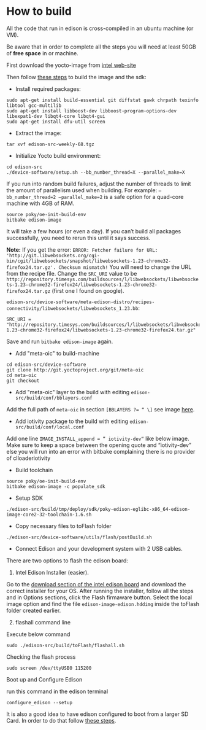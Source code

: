 How to build
============

All the code that run in edison is cross-compiled in an ubuntu machine (or VM).

Be aware that in order to complete all the steps you will need at least 50GB of **free space** in or machine.

First download the yocto-image from [intel web-site](https://downloadmirror.intel.com/24271/eng/edison-src-weekly-68.tgz)

Then follow [these steps](https://downloadmirror.intel.com/24271/eng/edison-src-weekly-68.tgz) to build the image and the sdk:
- Install required packages:
```
sudo apt-get install build-essential git diffstat gawk chrpath texinfo libtool gcc-multilib
sudo apt-get install libboost-dev libboost-program-options-dev libexpat1-dev libqt4-core libqt4-gui
sudo apt-get install dfu-util screen
```

- Extract the image:
```
tar xvf edison-src-weekly-68.tgz
```

- Initialize Yocto build environment:
```
cd edison-src
./device-software/setup.sh --bb_number_thread=X --parallel_make=X 
```
If you run into random build failures, adjust the number of threads to limit the amount of parallelism used when building.
For example: `–bb_number_thread=2 –parallel_make=2` is a safe option for a quad-core machine with 4GB of RAM.
```
source poky/oe-init-build-env
bitbake edison-image
```
It will take a few hours (or even a day). If you can’t build all packages successfully, you need to rerun this until it says success.

**Note:** If you get the error: `ERROR: Fetcher failure for URL: 'http://git.libwebsockets.org/cgi-bin/cgit/libwebsockets/snapshot/libwebsockets-1.23-chrome32-firefox24.tar.gz'. Checksum mismatch!`
You will need to change the URL from the recipe file. Change the `SRC_URI` value to be `http://repository.timesys.com/buildsources/l/libwebsockets/libwebsockets-1.23-chrome32-firefox24/libwebsockets-1.23-chrome32-firefox24.tar.gz` (first one I found on google).

`edison-src/device-software/meta-edison-distro/recipes-connectivity/libwebsockets/libwebsockets_1.23.bb`:
```
SRC_URI = "http://repository.timesys.com/buildsources/l/libwebsockets/libwebsockets-1.23-chrome32-firefox24/libwebsockets-1.23-chrome32-firefox24.tar.gz"
```

Save and run `bitbake edison-image` again.

- Add "meta-oic" to build-machine
```
cd edison-src/device-software
git clone http://git.yoctoproject.org/git/meta-oic
cd meta-oic
git checkout
```

- Add "meta-oic" layer to the build with editing `edison-src/build/conf/bblayers.conf`

Add the full path of `meta-oic` in section `[BBLAYERS ?= “ \]` see image [here](https://wiki.iotivity.org/_detail/bblayers-conf.png?id=running_sample_codes_in_iotivity_0.9_sdk_on_edison).

- Add iotivity package to the build with editing `edison-src/build/conf/local.conf`

Add one line `IMAGE_INSTALL_append = ” iotivity-dev“` like below image. Make sure to keep a space between the opening quote and “iotivity-dev” else you will run into an error with bitbake complaining there is no provider of clloaderiotivity 

- Build toolchain
```
source poky/oe-init-build-env
bitbake edison-image -c populate_sdk  
```

- Setup SDK
```
./edison-src/build/tmp/deploy/sdk/poky-edison-eglibc-x86_64-edison-image-core2-32-toolchain-1.6.sh
```

- Copy necessary files to toFlash folder
```
./edison-src/device-software/utils/flash/postBuild.sh
```

- Connect Edison and your development system with 2 USB cables.

There are two options to flash the edison board:
 1. Intel Edison Installer (easier).

Go to the [download section of the intel edison board](https://software.intel.com/en-us/iot/hardware/edison/downloads) and download the correct installer for your OS. After running the installer, follow all the steps and in Options sections,
click the Flash firmaware button. Select the local image option and find the file `edison-image-edison.hddimg` inside the toFlash folder created earlier.

 2. flashall command line

Execute below command
```
sudo ./edison-src/build/toFlash/flashall.sh
```

Checking the flash process
```
sudo screen /dev/ttyUSB0 115200
```

Boot up and Configure Edison

run this command in the edison terminal
```
configure_edison --setup
```

It is also a good idea to have edison configured to boot from a larger SD Card.
In order to do that follow [these steps](https://communities.intel.com/thread/61048).
